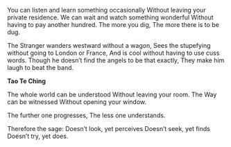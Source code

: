 You can listen and learn something occasionally
Without leaving your private residence.
We can wait and watch something wonderful
Without having to pay another hundred.
The more you dig,
The more there is to be dug.

The Stranger wanders westward without a wagon,
Sees the stupefying without going to London or France,
And is cool without having to use cuss words.
Though he doesn’t find the angels to be that exactly,
They make him laugh to beat the band.

**Tao Te Ching**

The whole world can be understood
Without leaving your room.
The Way can be witnessed
Without opening your window.

The further one progresses,
The less one understands.

Therefore the sage:
Doesn’t look, yet perceives
Doesn’t seek, yet finds
Doesn’t try, yet does.